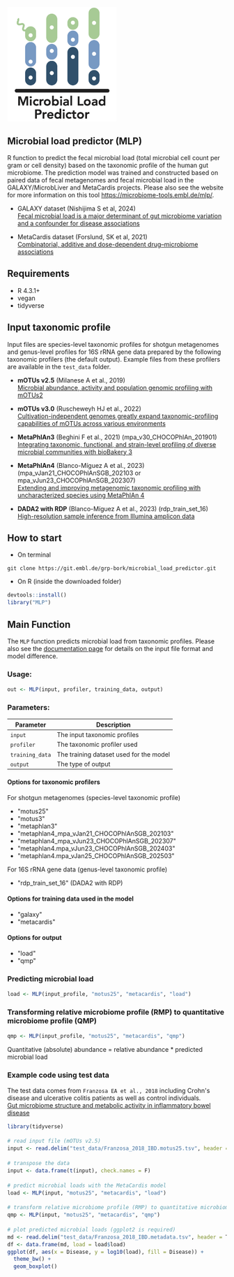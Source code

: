 <img src="assets/MLP_logo2.png" alt="logo" width="250">

## Microbial load predictor (MLP)

R function to predict the fecal microbial load (total microbial cell count per gram or cell density) based on the taxonomic profile of the human gut microbiome. The prediction model was trained and constructed based on paired data of fecal metagenomes and fecal microbial load in the GALAXY/MicrobLiver and MetaCardis projects. Please also see the website for more information on this tool https://microbiome-tools.embl.de/mlp/.

- GALAXY dataset (Nishijima S et al, 2024)  
[Fecal microbial load is a major determinant of gut microbiome variation and a confounder for disease associations](https://www.sciencedirect.com/science/article/pii/S0092867424012042)

- MetaCardis dataset (Forslund, SK et al, 2021)  
[Combinatorial, additive and dose-dependent drug–microbiome associations](https://www.nature.com/articles/s41586-021-04177-9)

## Requirements
- R 4.3.1+  
- vegan
- tidyverse

## Input taxonomic profile
Input files are species-level taxonomic profiles for shotgun metagenomes and genus-level profiles for 16S rRNA gene data prepared by the following taxonomic profilers (the default output). Example files from these profilers are available in the `test_data` folder.  

- **mOTUs v2.5** (Milanese A et al., 2019)  
[Microbial abundance, activity and population genomic profiling with mOTUs2](https://www.nature.com/articles/s41467-019-08844-4)

- **mOTUs v3.0** (Ruscheweyh HJ et al., 2022)  
[Cultivation-independent genomes greatly expand taxonomic-profiling capabilities of mOTUs across various environments](https://microbiomejournal.biomedcentral.com/articles/10.1186/s40168-022-01410-z)

- **MetaPhlAn3** (Beghini F et al., 2021) (mpa_v30_CHOCOPhlAn_201901)  
[Integrating taxonomic, functional, and strain-level profiling of diverse microbial communities with bioBakery 3](https://elifesciences.org/articles/65088)

- **MetaPhlAn4** (Blanco-Míguez A et al., 2023) (mpa_vJan21_CHOCOPhlAnSGB_202103 or mpa_vJun23_CHOCOPhlAnSGB_202307)  
[Extending and improving metagenomic taxonomic profiling with uncharacterized species using MetaPhlAn 4](https://www.nature.com/articles/s41587-023-01688-w)

- **DADA2 with RDP** (Blanco-Míguez A et al., 2023) (rdp_train_set_16)  
[High-resolution sample inference from Illumina amplicon data](https://www.nature.com/articles/nmeth.3869)


## How to start
- On terminal
```shell
git clone https://git.embl.de/grp-bork/microbial_load_predictor.git
```

- On R (inside the downloaded folder)
```R
devtools::install()
library("MLP")
```

## Main Function
The `MLP` function predicts microbial load from taxonomic profiles. Please also see the [documentation page](https://microbiome-tools.embl.de/mlp/documentation) for details on the input file format and model difference. 

### Usage:
```r
out <- MLP(input, profiler, training_data, output)
```

### Parameters:
| Parameter      | Description |
|--------------|-------------|
| `input`      | The input taxonomic profiles|
| `profiler`   | The taxonomic profiler used |
| `training_data` | The training dataset used for the model|
| `output`     | The type of output|

#### Options for taxonomic profilers
For shotgun metagenomes (species-level taxonomic profile)
- "motus25"
- "motus3"
- "metaphlan3"
- "metaphlan4_mpa_vJan21_CHOCOPhlAnSGB_202103"
- "metaphlan4_mpa_vJun23_CHOCOPhlAnSGB_202307"
- "metaphlan4.mpa_vJun23_CHOCOPhlAnSGB_202403"
- "metaphlan4.mpa_vJan25_CHOCOPhlAnSGB_202503"

For 16S rRNA gene data (genus-level taxonomic profile)
- "rdp_train_set_16" (DADA2 with RDP)

#### Options for training data used in the model
- "galaxy"
- "metacardis"

#### Options for output
- "load"
- "qmp"

### Predicting microbial load
```R
load <- MLP(input_profile, "motus25", "metacardis", "load")
```

### Transforming relative microbiome profile (RMP) to quantitative microbiome profile (QMP)
```R
qmp <- MLP(input_profile, "motus25", "metacardis", "qmp")
```
Quantitative (absolute) abundance = relative abundance * predicted microbial load

### Example code using test data
The test data comes from `Franzosa EA et al., 2018` including Crohn's disease and ulcerative colitis patients as well as control individuals.  
[Gut microbiome structure and metabolic activity in inflammatory bowel disease](https://www.nature.com/articles/s41564-018-0306-4)

```R
library(tidyverse)

# read input file (mOTUs v2.5)
input <- read.delim("test_data/Franzosa_2018_IBD.motus25.tsv", header = T, row.names = 1, check.names = F) 

# transpose the data
input <- data.frame(t(input), check.names = F)

# predict microbial loads with the MetaCardis model
load <- MLP(input, "motus25", "metacardis", "load")

# transform relative microbiome profile (RMP) to quantitative microbiome profile (QMP)
qmp <- MLP(input, "motus25", "metacardis", "qmp")

# plot predicted microbial loads (ggplot2 is required)
md <- read.delim("test_data/Franzosa_2018_IBD.metadata.tsv", header = T, row.names = 1, check.names = F)
df <- data.frame(md, load = load$load)
ggplot(df, aes(x = Disease, y = log10(load), fill = Disease)) +
  theme_bw() +
  geom_boxplot()
```

